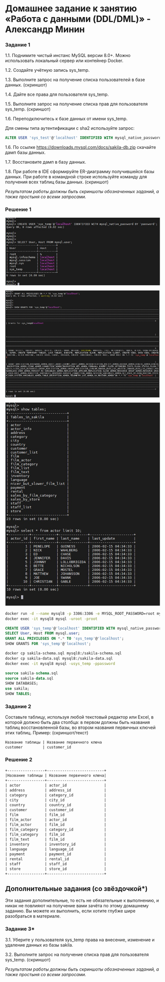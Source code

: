 # Домашнее задание к занятию «Работа с данными (DDL/DML)» - Александр Минин

### Задание 1
1.1. Поднимите чистый инстанс MySQL версии 8.0+. Можно использовать локальный сервер или контейнер Docker.

1.2. Создайте учётную запись sys_temp. 

1.3. Выполните запрос на получение списка пользователей в базе данных. (скриншот)

1.4. Дайте все права для пользователя sys_temp. 

1.5. Выполните запрос на получение списка прав для пользователя sys_temp. (скриншот)

1.6. Переподключитесь к базе данных от имени sys_temp.

Для смены типа аутентификации с sha2 используйте запрос: 
```sql
ALTER USER 'sys_test'@'localhost' IDENTIFIED WITH mysql_native_password BY 'password';
```
1.6. По ссылке https://downloads.mysql.com/docs/sakila-db.zip скачайте дамп базы данных.

1.7. Восстановите дамп в базу данных.

1.8. При работе в IDE сформируйте ER-диаграмму получившейся базы данных. При работе в командной строке используйте команду для получения всех таблиц базы данных. (скриншот)

*Результатом работы должны быть скриншоты обозначенных заданий, а также простыня со всеми запросами.*

### Решение 1
![](./img/task1-1.jpg)

![](./img/task1-2.jpg)

![](./img/task1-3.jpg)

```sh
docker run -d --name mysql8 -p 3306:3306 -e MYSQL_ROOT_PASSWORD=root mysql:8.0
docker exec -it mysql8 mysql -uroot -proot
```

```sql
CREATE USER 'sys_temp'@'localhost' IDENTIFIED WITH mysql_native_password BY 'password';
SELECT User, Host FROM mysql.user;
GRANT ALL PRIVILEGES ON *.* TO 'sys_temp'@'localhost';
SHOW GRANTS FOR 'sys_temp'@'localhost';
```
```sh
docker cp sakila-schema.sql mysql8:/sakila-schema.sql
docker cp sakila-data.sql mysql8:/sakila-data.sql
docker exec -it mysql8 mysql -usys_temp -ppassword
```
```sql
source sakila-schema.sql
source sakila-data.sql
SHOW DATABASES;
use sakila;
SHOW TABLES;
```

### Задание 2
Составьте таблицу, используя любой текстовый редактор или Excel, в которой должно быть два столбца: в первом должны быть названия таблиц восстановленной базы, во втором названия первичных ключей этих таблиц. Пример: (скриншот/текст)
```
Название таблицы | Название первичного ключа
customer         | customer_id
```
### Решение 2
```
+-----------------+--------------------------+
|Название таблицы | Название первичного ключа|
+-----------------+--------------------------+
| actor           | actor_id                 |
| address         | address_id               |
| category        | category_id              |
| city            | city_id                  |
| country         | country_id               |
| customer        | customer_id              |
| film            | film_id                  |
| film_actor      | actor_id                 |
| film_actor      | film_id                  |
| film_category   | category_id              |
| film_category   | film_id                  |
| film_text       | film_id                  |
| inventory       | inventory_id             |
| language        | language_id              |
| payment         | payment_id               |
| rental          | rental_id                |
| staff           | staff_id                 |
| store           | store_id                 |
+-----------------+--------------------------+
```

## Дополнительные задания (со звёздочкой*)
Эти задания дополнительные, то есть не обязательные к выполнению, и никак не повлияют на получение вами зачёта по этому домашнему заданию. Вы можете их выполнить, если хотите глубже шире разобраться в материале.

### Задание 3*
3.1. Уберите у пользователя sys_temp права на внесение, изменение и удаление данных из базы sakila.

3.2. Выполните запрос на получение списка прав для пользователя sys_temp. (скриншот)

*Результатом работы должны быть скриншоты обозначенных заданий, а также простыня со всеми запросами.*
